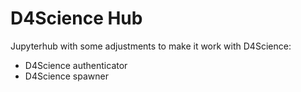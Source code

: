 # D4Science Hub

Jupyterhub with some adjustments to make it work with D4Science:

- D4Science authenticator
- D4Science spawner
